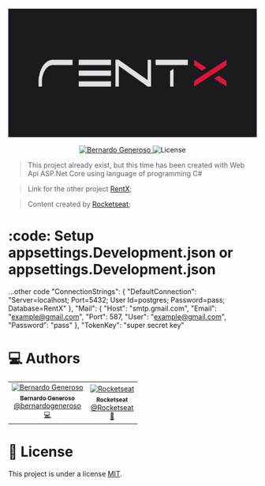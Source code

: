 <p align="center">
   <img src="https://raw.githubusercontent.com/bernardogeneroso/RentX-Rocketseat/main/readme-assets/logo.png" alt="RenteX" height="260"/>
</p>

<p align="center">
   <a href="https://www.linkedin.com/in/bernardo-generoso-829ba81b0">
      <img alt="Bernardo Generoso" src="https://img.shields.io/badge/-Bernardo%20Generoso-DC1637?style=flat&logo=Linkedin&logoColor=white" />
   </a>

  <img alt="License" src="https://img.shields.io/badge/license-MIT-DC1637">
</p>

> This project already exist, but this time has been created with Web Api ASP.Net Core using language of programming C#

> Link for the other project [RentX](https://github.com/bernardogeneroso/RentX-Rocketseat);

> Content created by [Rocketseat](https://github.com/Rocketseat);

# :code: Setup appsettings.Development.json or appsettings.Development.json

...other code
"ConnectionStrings": {
"DefaultConnection": "Server=localhost; Port=5432; User Id=postgres; Password=pass; Database=RentX"
},
"Mail": {
"Host": "smtp.gmail.com",
"Email": "example@gmail.com",
"Port": 587,
"User": "example@gmail.com",
"Password": "pass"
},
"TokenKey": "super secret key"

# :computer: Authors

<table>
  <tr>
    <td align="center">
      <a href="http://github.com/bernardogeneroso">
        <img src="https://avatars.githubusercontent.com/u/58465456?v=4" width="100px;" alt="Bernardo Generoso"/>
        <br />
        <sub>
          <b>Bernardo Generoso</b>
        </sub>
       </a>
       <br />
       <a href="https://www.linkedin.com/in/bernardo-generoso-829ba81b0" title="Linkedin">@bernardogeneroso</a>
       <br />
       <a href="https://github.com/bernardogeneroso/RentX-Rocketseat/commits/main" title="Code">💻</a>
    </td>
    <td align="center">
      <a href="https://github.com/Rocketseat">
        <img src="https://avatars0.githubusercontent.com/u/28929274?s=200&v=4" width="100px;" alt="Rocketseat"/>
        <br />
        <sub>
          <b>Rocketseat</b>
        </sub>
       </a>
       <br />
       <a href="https://www.linkedin.com/school/rocketseat" title="Linkedin">@Rocketseat</a>
       <br />
       <a href="https://rocketseat.com.br" title="Content creators">🚀</a>
    </td>
  </tr>
</table>

# :closed_book: License

This project is under a license [MIT](./LICENSE).
